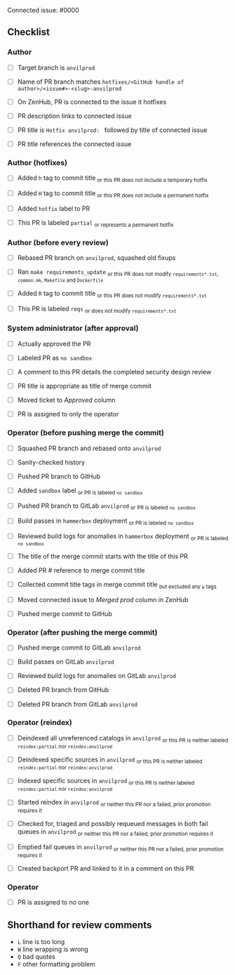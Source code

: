 <!--
This is the PR template for hotfix PRs against `anvilprod`.
-->

Connected issue: #0000


## Checklist


### Author

- [ ] Target branch is `anvilprod`
- [ ] Name of PR branch matches `hotfixes/<GitHub handle of author>/<issue#>-<slug>-anvilprod`
- [ ] On ZenHub, PR is connected to the issue it hotfixes
- [ ] PR description links to connected issue
- [ ] PR title is `Hotfix anvilprod: ` followed by title of connected issue
- [ ] PR title references the connected issue


### Author (hotfixes)

- [ ] Added `h` tag to commit title <sub>or this PR does not include a temporary hotfix</sub>
- [ ] Added `H` tag to commit title <sub>or this PR does not include a permanent hotfix</sub>
- [ ] Added `hotfix` label to PR
- [ ] This PR is labeled `partial` <sub>or represents a permanent hotfix</sub>


### Author (before every review)

- [ ] Rebased PR branch on `anvilprod`, squashed old fixups
- [ ] Ran `make requirements_update` <sub>or this PR does not modify `requirements*.txt`, `common.mk`, `Makefile` and `Dockerfile`</sub>
- [ ] Added `R` tag to commit title <sub>or this PR does not modify `requirements*.txt`</sub>
- [ ] This PR is labeled `reqs` <sub>or does not modify `requirements*.txt`</sub>


### System administrator (after approval)

- [ ] Actually approved the PR
- [ ] Labeled PR as `no sandbox`
- [ ] A comment to this PR details the completed security design review
- [ ] PR title is appropriate as title of merge commit
- [ ] Moved ticket to *Approved* column
- [ ] PR is assigned to only the operator


### Operator (before pushing merge the commit)

- [ ] Squashed PR branch and rebased onto `anvilprod`
- [ ] Sanity-checked history
- [ ] Pushed PR branch to GitHub
- [ ] Added `sandbox` label <sub>or PR is labeled `no sandbox`</sub>
- [ ] Pushed PR branch to GitLab `anvilprod` <sub>or PR is labeled `no sandbox`</sub>
- [ ] Build passes in `hammerbox` deployment <sub>or PR is labeled `no sandbox`</sub>
- [ ] Reviewed build logs for anomalies in `hammerbox` deployment <sub>or PR is labeled `no sandbox`</sub>
- [ ] The title of the merge commit starts with the title of this PR
- [ ] Added PR # reference to merge commit title
- [ ] Collected commit title tags in merge commit title <sub>but excluded any `p` tags</sub>
- [ ] Moved connected issue to *Merged prod* column in ZenHub
- [ ] Pushed merge commit to GitHub


### Operator (after pushing the merge commit)

- [ ] Pushed merge commit to GitLab `anvilprod`
- [ ] Build passes on GitLab `anvilprod`
- [ ] Reviewed build logs for anomalies on GitLab `anvilprod`
- [ ] Deleted PR branch from GitHub
- [ ] Deleted PR branch from GitLab `anvilprod`


### Operator (reindex)

- [ ] Deindexed all unreferenced catalogs in `anvilprod` <sub>or this PR is neither labeled `reindex:partial` nor `reindex:anvilprod`</sub>
- [ ] Deindexed specific sources in `anvilprod` <sub>or this PR is neither labeled `reindex:partial` nor `reindex:anvilprod`</sub>
- [ ] Indexed specific sources in `anvilprod` <sub>or this PR is neither labeled `reindex:partial` nor `reindex:anvilprod`</sub>
- [ ] Started reindex in `anvilprod` <sub>or neither this PR nor a failed, prior promotion requires it</sub>
- [ ] Checked for, triaged and possibly requeued messages in both fail queues in `anvilprod` <sub>or neither this PR nor a failed, prior promotion requires it</sub>
- [ ] Emptied fail queues in `anvilprod` <sub>or neither this PR nor a failed, prior promotion requires it</sub>
- [ ] Created backport PR and linked to it in a comment on this PR


### Operator

- [ ] PR is assigned to no one


## Shorthand for review comments

- `L` line is too long
- `W` line wrapping is wrong
- `Q` bad quotes
- `F` other formatting problem
